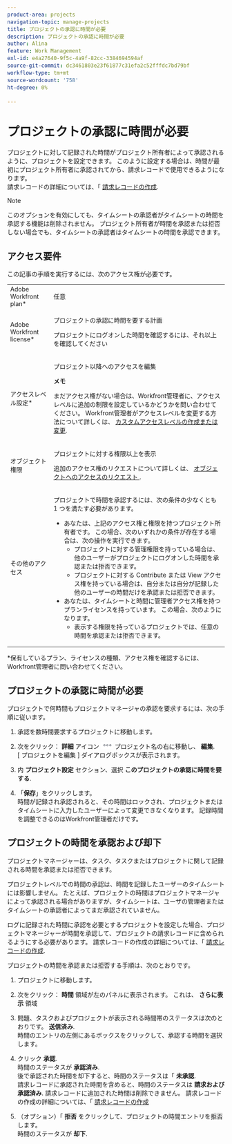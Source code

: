 ```yaml
---
product-area: projects
navigation-topic: manage-projects
title: プロジェクトの承認に時間が必要
description: プロジェクトの承認に時間が必要
author: Alina
feature: Work Management
exl-id: e4a27640-9f5c-4a9f-82cc-3384694594af
source-git-commit: dc3461803e23f61877c31efa2c52fffdc7bd79bf
workflow-type: tm+mt
source-wordcount: '758'
ht-degree: 0%

---
```


# プロジェクトの承認に時間が必要

<!--
<p data-mc-conditions="QuicksilverOrClassic.Draft mode">(NOTE: THIS IS LINKED TO THE UI IN A TOOLTIP IN THE EDIT PROJECT MODAL) </p>
-->

プロジェクトに対して記録された時間がプロジェクト所有者によって承認されるように、プロジェクトを設定できます。 このように設定する場合は、時間が最初にプロジェクト所有者に承認されてから、請求レコードで使用できるようになります。\
請求レコードの詳細については、「 [請求レコードの作成](../../../manage-work/projects/project-finances/create-billing-records.md).

>[!NOTE]
>
>このオプションを有効にしても、タイムシートの承認者がタイムシートの時間を承認する機能は削除されません。 プロジェクト所有者が時間を承認または拒否しない場合でも、タイムシートの承認者はタイムシートの時間を承認できます。

## アクセス要件

この記事の手順を実行するには、次のアクセス権が必要です。

<table style="table-layout:auto"> 
 <col> 
 <col> 
 <tbody> 
  <tr> 
   <td role="rowheader">Adobe Workfront plan*</td> 
   <td> <p>任意</p> </td> 
  </tr> 
  <tr> 
   <td role="rowheader">Adobe Workfront license*</td> 
   <td> <p>プロジェクトの承認に時間を要する計画</p>
   <p>プロジェクトにログオンした時間を確認するには、それ以上を確認してください</p>
    </td> 
  </tr> 
  <tr> 
   <td role="rowheader">アクセスレベル設定*</td> 
   <td> <p>プロジェクト以降へのアクセスを編集</p> <p><b>メモ</b>

まだアクセス権がない場合は、Workfront管理者に、アクセスレベルに追加の制限を設定しているかどうかを問い合わせてください。 Workfront管理者がアクセスレベルを変更する方法について詳しくは、 <a href="../../../administration-and-setup/add-users/configure-and-grant-access/create-modify-access-levels.md" class="MCXref xref">カスタムアクセスレベルの作成または変更</a>.</p> </td>
</tr> 
  <tr> 
   <td role="rowheader">オブジェクト権限</td> 
   <td> <p>プロジェクトに対する権限以上を表示</p> <p>追加のアクセス権のリクエストについて詳しくは、 <a href="../../../workfront-basics/grant-and-request-access-to-objects/request-access.md" class="MCXref xref">オブジェクトへのアクセスのリクエスト </a>.</p> </td> 
  </tr> 
  <tr> 
   <td role="rowheader">その他のアクセス</td> 
   <td> <p>プロジェクトで時間を承認するには、次の条件の少なくとも 1 つを満たす必要があります。</p> 
    <ul> 
     <li>あなたは、上記のアクセス権と権限を持つプロジェクト所有者です。 この場合、次のいずれかの条件が存在する場合は、次の操作を実行できます。 
      <ul>
       <li>プロジェクトに対する管理権限を持っている場合は、他のユーザーがプロジェクトにログオンした時間を承認または拒否できます。</li>
       <li> プロジェクトに対する Contribute または View アクセス権を持っている場合は、自分または自分が記録した他のユーザーの時間だけを承認または拒否できます。<br></li>
      </ul></li> 
     <li>あなたは、タイムシートと時間に管理者アクセス権を持つプランライセンスを持っています。 この場合、次のようになります。
      <ul>
       <li>表示する権限を持っているプロジェクトでは、任意の時間を承認または拒否できます。 </li>
      </ul></li> 
    </ul> </td> 
  </tr> 
 </tbody> 
</table>

&#42;保有しているプラン、ライセンスの種類、アクセス権を確認するには、Workfront管理者に問い合わせてください。

## プロジェクトの承認に時間が必要

プロジェクトで何時間もプロジェクトマネージャの承認を要求するには、次の手順に従います。

1. 承認を数時間要求するプロジェクトに移動します。
1. 次をクリック： **詳細** アイコン ![](assets/more-icon.png) プロジェクト名の右に移動し、 **編集**.\
   [ プロジェクトを編集 ] ダイアログボックスが表示されます。

1. 内 **プロジェクト設定** セクション、選択 **このプロジェクトの承認に時間を要する**.
1. 「**保存**」をクリックします。\
   時間が記録され承認されると、その時間はロックされ、プロジェクトまたはタイムシートに入力したユーザーによって変更できなくなります。 記録時間を調整できるのはWorkfront管理者だけです。

## プロジェクトの時間を承認および却下

プロジェクトマネージャーは、タスク、タスクまたはプロジェクトに関して記録される時間を承認または拒否できます。

プロジェクトレベルでの時間の承認は、時間を記録したユーザーのタイムシートには影響しません。 たとえば、プロジェクトの時間はプロジェクトマネージャによって承認される場合がありますが、タイムシートは、ユーザの管理者またはタイムシートの承認者によってまだ承認されていません。 

ログに記録された時間に承認を必要とするプロジェクトを設定した場合、プロジェクトマネージャーが時間を承認して、プロジェクトの請求レコードに含められるようにする必要があります。 請求レコードの作成の詳細については、「 [請求レコードの作成](../../../manage-work/projects/project-finances/create-billing-records.md).

プロジェクトの時間を承認または拒否する手順は、次のとおりです。

1. プロジェクトに移動します。
1. 次をクリック： **時間** 領域が左のパネルに表示されます。 これは、 **さらに表示** 領域

1. 問題、タスクおよびプロジェクトが表示される時間帯のステータスは次のとおりです。 **送信済み**.\
   時間のエントリの左側にあるボックスをクリックして、承認する時間を選択します。

1. クリック **承認**.\
   時間のステータスが **承認済み**.\
   後で承認された時間を却下すると、時間のステータスは「 **未承認**.\
   請求レコードに承認された時間を含めると、時間のステータスは **請求および承認済み**. 請求レコードに追加された時間は削除できません。 請求レコードの作成の詳細については、「 [請求レコードの作成](../../../manage-work/projects/project-finances/create-billing-records.md)

1. （オプション）「 **拒否** をクリックして、プロジェクトの時間エントリを拒否します。\
   時間のステータスが **却下**.
